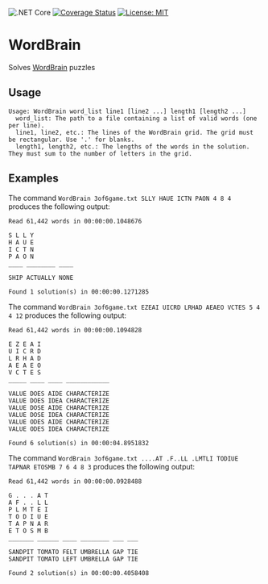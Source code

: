 ![.NET Core](https://github.com/stogle/WordBrain/workflows/.NET%20Core/badge.svg)
[![Coverage Status](https://coveralls.io/repos/github/stogle/WordBrain/badge.svg)](https://coveralls.io/github/stogle/WordBrain)
[![License: MIT](https://img.shields.io/badge/License-MIT-green.svg)](LICENSE.md)

# WordBrain
Solves [WordBrain](https://www.maginteractive.com/games/wordbrain/) puzzles

## Usage
    Usage: WordBrain word_list line1 [line2 ...] length1 [length2 ...]
      word_list: The path to a file containing a list of valid words (one per line).
      line1, line2, etc.: The lines of the WordBrain grid. The grid must be rectangular. Use '.' for blanks.
      length1, length2, etc.: The lengths of the words in the solution. They must sum to the number of letters in the grid.

## Examples

The command `WordBrain 3of6game.txt SLLY HAUE ICTN PAON 4 8 4` produces the following output:

    Read 61,442 words in 00:00:00.1048676

    S L L Y
    H A U E
    I C T N
    P A O N
    ____ ________ ____

    SHIP ACTUALLY NONE

    Found 1 solution(s) in 00:00:00.1271285

The command `WordBrain 3of6game.txt EZEAI UICRD LRHAD AEAEO VCTES 5 4 4 12` produces the following output:

    Read 61,442 words in 00:00:00.1094828

    E Z E A I
    U I C R D
    L R H A D
    A E A E O
    V C T E S
    _____ ____ ____ ____________

    VALUE DOES AIDE CHARACTERIZE
    VALUE DOES IDEA CHARACTERIZE
    VALUE DOSE AIDE CHARACTERIZE
    VALUE DOSE IDEA CHARACTERIZE
    VALUE ODES AIDE CHARACTERIZE
    VALUE ODES IDEA CHARACTERIZE

    Found 6 solution(s) in 00:00:04.8951832

The command `WordBrain 3of6game.txt ....AT .F..LL .LMTLI TODIUE TAPNAR ETOSMB 7 6 4 8 3` produces the following output:

    Read 61,442 words in 00:00:00.0928488

    G . . . A T
    A F . . L L
    P L M T E I
    T O D I U E
    T A P N A R
    E T O S M B
    _______ ______ ____ ________ ___ ___

    SANDPIT TOMATO FELT UMBRELLA GAP TIE
    SANDPIT TOMATO LEFT UMBRELLA GAP TIE

    Found 2 solution(s) in 00:00:00.4058408
